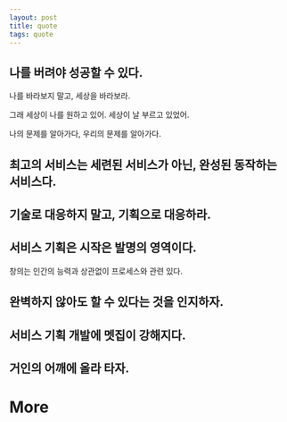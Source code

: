```yaml
---
layout: post
title: quote
tags: quote
---
```


## 나를 버려야 성공할 수 있다.

  나를 바라보지 말고, 세상을 바라보라.
  
  그래 세상이 나를 원하고 있어. 세상이 날 부르고 있었어.
  
  나의 문제를 알아가다, 우리의 문제를 알아가다.

## 최고의 서비스는 세련된 서비스가 아닌, 완성된 동작하는 서비스다.

## 기술로 대응하지 말고, 기획으로 대응하라.

## 서비스 기획은 시작은 발명의 영역이다.

  창의는 인간의 능력과 상관없이 프로세스와 관련 있다.

## 완벽하지 않아도 할 수 있다는 것을 인지하자.

## 서비스 기획 개발에 멧집이 강해지다.

## 거인의 어깨에 올라 타자.

# More
